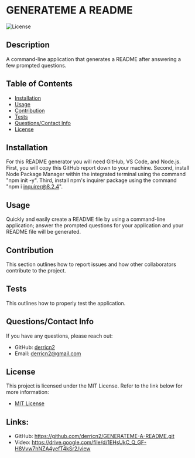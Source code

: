 # GENERATEME A README

  ![License](https://img.shields.io/badge/License-MIT-blue.svg)

  ## Description

  A command-line application that generates a README after answering a few prompted questions.

  ## Table of Contents

   - [Installation](#installation)
   - [Usage](#usage)
   - [Contribution](#contribution)
   - [Tests](#tests)
   - [Questions/Contact Info](#questions/contact-info)
   - [License](#license)
   
  ## Installation

  For this README generator you will need GitHub, VS Code, and Node.js. First, you will copy this GitHub report down to your machine. Second, install Node Package Manager within the integrated terminal using the command "npm init -y". Third, install npm's inquirer package using the command "npm i inquirer@8.2.4".

  ## Usage

  Quickly and easily create a README file by using a command-line application; answer the prompted questions for your application and your README file will be generated.

  ## Contribution

  This section outlines how to report issues and how other collaborators contribute to the project.

  ## Tests

  This outlines how to properly test the application.

  ## Questions/Contact Info

  If you have any questions, please reach out:

  - GitHub: [derricn2](https://github.com/derricn2)
  - Email: derricn2@gmail.com

  ## License
  
  This project is licensed under the MIT License. Refer to the link below for more information:
  
   - [MIT License](https://opensource.org/licenses/MIT)

  ## Links:
   
   - GitHub: https://github.com/derricn2/GENERATEME-A-README.git
   - Video: https://drive.google.com/file/d/1EHsUkC_Q_GF-H8Vvw7hNZA4yefT4kSr2/view